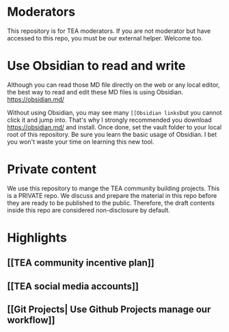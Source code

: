 # Moderators

This repository is for TEA moderators. If you are not moderator but have accessed to this repo, you must be our external helper. Welcome too.

# Use Obsidian to read and write
Although you can read those MD file directly on the web or any local editor, the best way to read and edit these MD files is using Obsidian. https://obsidian.md/ 

Without using Obsidian, you may see many `[[Obsidian links`but you cannot click it and jump into.  That's why I strongly recommended you download https://obsidian.md/ and install. Once done, set the vault folder to your local  root of this  repository. Be sure you learn the basic usage of Obsidian. I bet you won't waste your time on learning this new tool. 

# Private content

We use this repository to mange the TEA community building projects. This is a PRIVATE repo. We discuss and prepare the material in this repo before they are ready to be published to the public. Therefore, the draft contents inside this repo are considered non-disclosure by default.

# Highlights
## [[TEA community incentive plan]]
## [[TEA  social media accounts]]
## [[Git Projects| Use Github Projects manage our workflow]]
